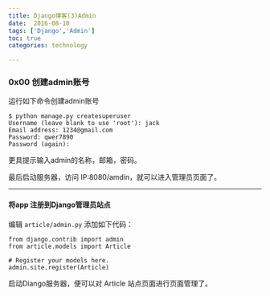 ```yaml
---
title: Django博客(3)Admin  
date:  2016-08-10  
tags: ['Django','Admin']
toc: true
categories: technology

---
```

### 0x00 创建admin账号

运行如下命令创建admin账号

```
$ python manage.py createsuperuser
Username (leave blank to use 'root'): jack
Email address: 1234@gmail.com
Password: qwer7890
Password (again): 
```

更具提示输入admin的名称，邮箱，密码。

最后启动服务器，访问 IP:8080/amdin，就可以进入管理员页面了。


---
#### 将app 注册到Django管理员站点


编辑 `article/admin.py` 添加如下代码：

```
from django.contrib import admin
from article.models import Article

# Register your models here.
admin.site.register(Article)
```

启动Diango服务器，便可以对 Article 站点页面进行页面管理了。



